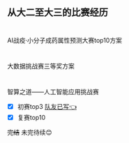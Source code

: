 从大二至大三的比赛经历
-----
#
AI战疫·小分子成药属性预测大赛top10方案
#
大数据挑战赛三等奖方案
#
智算之道——人工智能应用挑战赛 
- [x] 初赛top3    [队友已写:point_left:	](https://blog.csdn.net/qq_48081601/article/details/109095328 "悬停显示")
- [x] 复赛top10<br>

~~完结~~  未完待续:blush:

